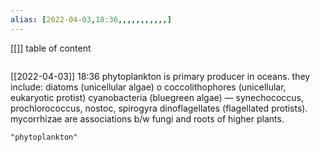 ```yaml
---
alias: [2022-04-03,18:36,,,,,,,,,,,]
---
```

[[]]
table of content
```toc
```

[[2022-04-03]] 18:36
phytoplankton is primary producer in oceans.
they include:
diatoms (unicellular algae)
o coccolithophores (unicellular, eukaryotic protist)
cyanobacteria (bluegreen algae) — synechococcus, prochlorococcus, nostoc, spirogyra
dinoflagellates (flagellated protists).
mycorrhizae are associations b/w fungi and roots of higher plants.
```query
"phytoplankton"
```